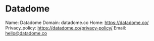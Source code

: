 
# Datadome

Name: Datadome
Domain: datadome.co
Home: https://datadome.co/
Privacy_policy: https://datadome.co/privacy-policy/
Email: hello@datadome.co
